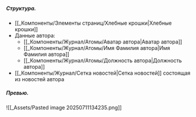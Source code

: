 
##### Структура.
- [[_Компоненты/Элементы страниц/Хлебные крошки|Хлебные крошки]]
- Данные автора:
  - [[_Компоненты/Журнал/Атомы/Аватар автора|Аватар автора]]
  - [[_Компоненты/Журнал/Атомы/Имя Фамилия автора|Имя Фамилия автора]]
  - [[_Компоненты/Журнал/Атомы/Должность автора|Должность автора]]
- [[_Компоненты/Журнал/Сетка новостей|Сетка новостей]] состоящая из новостей автора

##### Превью.
![[_Assets/Pasted image 20250711134235.png]]